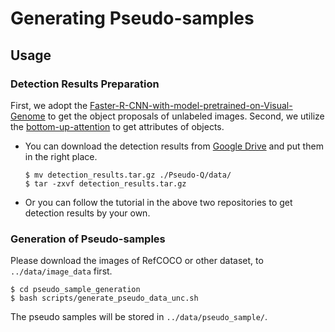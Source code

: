 # Generating Pseudo-samples

## Usage

### Detection Results Preparation
First, we adopt the [Faster-R-CNN-with-model-pretrained-on-Visual-Genome](https://github.com/shilrley6/Faster-R-CNN-with-model-pretrained-on-Visual-Genome) to get the object proposals of unlabeled images. Second, we utilize the [bottom-up-attention](https://github.com/peteanderson80/bottom-up-attention) to get attributes of objects.

- You can download the detection results from [Google Drive](https://drive.google.com/file/d/1rC2TEnLlQe-URGRh5_rpmGGExvQDFcZV/view?usp=sharing) and put them in the right place.

    ```
    $ mv detection_results.tar.gz ./Pseudo-Q/data/
    $ tar -zxvf detection_results.tar.gz
    ```

- Or you can follow the tutorial in the above two repositories to get detection results by your own.



### Generation of Pseudo-samples
Please download the images of RefCOCO or other dataset, to ```../data/image_data``` first.

```
$ cd pseudo_sample_generation
$ bash scripts/generate_pseudo_data_unc.sh
```

The pseudo samples will be stored in ```../data/pseudo_sample/```.



